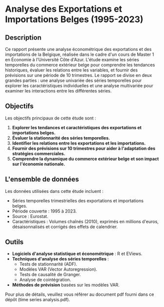 # Analyse des Exportations et Importations Belges (1995-2023)

## Description

Ce rapport présente une analyse économétrique des exportations et des importations de la Belgique, réalisée dans le cadre d'un cours de Master 1 en Économie à l'Université Côte d'Azur. L'étude examine les séries temporelles du commerce extérieur belge pour comprendre les tendances historiques, évaluer les relations entre les variables, et fournir des prévisions sur une période de 10 trimestres. Le rapport se divise en deux grandes parties : une analyse univariée des séries temporelles pour explorer les caractéristiques individuelles et une analyse multivariée pour examiner les interactions entre les différentes séries.

## Objectifs

Les objectifs principaux de cette étude sont :

1. **Explorer les tendances et caractéristiques des exportations et importations belges.**
2. **Évaluer la stationnarité des séries temporelles.**
3. **Identifier les relations entre les exportations et les importations.**
4. **Fournir des prévisions sur 10 trimestres pour aider à l'adaptation des stratégies commerciales.**
5. **Comprendre la dynamique du commerce extérieur belge et son impact sur l'économie nationale.**

## L'ensemble de données

Les données utilisées dans cette étude incluent :

- Séries temporelles trimestrielles des exportations et importations belges.
- Période couverte : 1995 à 2023.
- Source : Eurostat.
- Caractéristiques : Volumes chaînés (2010), exprimés en millions d'euros, désaisonnalisés et corrigés des effets de calendrier.

## Outils

- **Logiciels d'analyse statistique et économétrique** : R et EViews.
- **Techniques d'analyse des séries temporelles** :
  - Tests de stationnarité (ADF).
  - Modèles VAR (Vector Autoregression).
  - Tests de causalité de Granger.
  - Analyse de cointégration.
- **Méthodes de prévision** basées sur les modèles VAR.


Pour plus de détails, veuillez vous référer au document pdf fourni dans ce dépôt (time series analysis.pdf).
